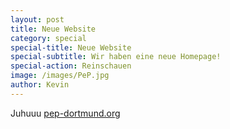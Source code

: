 ```yaml
---
layout: post
title: Neue Website
category: special
special-title: Neue Website
special-subtitle: Wir haben eine neue Homepage!
special-action: Reinschauen
image: /images/PeP.jpg
author: Kevin
---
```

Juhuuu [pep-dortmund.org](http://www.pep-dortmund.org)
